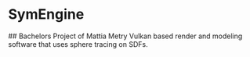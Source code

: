 # SymEngine
## Bachelors Project of Mattia Metry
Vulkan based render and modeling software that uses sphere tracing on SDFs.